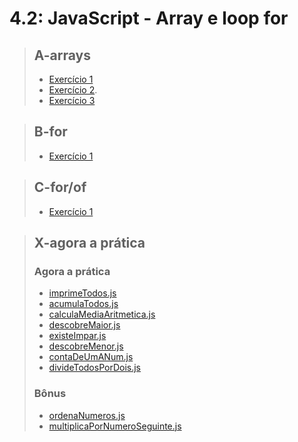 # 4.2: JavaScript - Array e loop for

> ## A-arrays
> 
> - [Exercício 1](A-arrays/oValorServico.js)
> - [Exercício 2](A-arrays/indiceNoMenu.js).
> - [Exercício 3](A-arrays/adicionaContato.js)

> ## B-for
>
> - [Exercício 1](B-for/listaDeCompras.js)

> ## C-for/of
> 
> - [Exercício 1](C-for-of/nomesNaLista.js)

> ## X-agora a prática
> 
> ### Agora a prática
> 
> - [imprimeTodos.js](X-agora-a-pratica/imprimeTodos.js)
> - [acumulaTodos.js](X-agora-a-pratica/acumulaTodos.js)
> - [calculaMediaAritmetica.js](X-agora-a-pratica/calculaMediaAritmetica.js)
> - [descobreMaior.js](X-agora-a-pratica/descobreMaior.js)
> - [existeImpar.js](X-agora-a-pratica/existeImpar.js)
> - [descobreMenor.js](X-agora-a-pratica/descobreMenor.js)
> - [contaDeUmANum.js](X-agora-a-pratica/contaDeUmANum.js)
> - [divideTodosPorDois.js](X-agora-a-pratica/divideTodosPorDois.js)
> 
> 
> ### Bônus
> 
> - [ordenaNumeros.js](X-agora-a-pratica/ordenaNumeros.js)
> - [multiplicaPorNumeroSeguinte.js](X-agora-a-pratica/multiplicaPorNumeroSeguinte.js)
